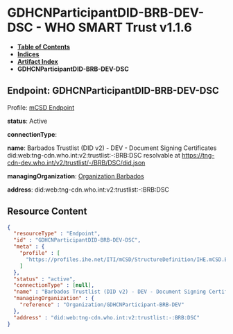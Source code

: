 # GDHCNParticipantDID-BRB-DEV-DSC - WHO SMART Trust v1.1.6

* [**Table of Contents**](toc.md)
* [**Indices**](indices.md)
* [**Artifact Index**](artifacts.md)
* **GDHCNParticipantDID-BRB-DEV-DSC**

## Endpoint: GDHCNParticipantDID-BRB-DEV-DSC

Profile: [mCSD Endpoint](https://profiles.ihe.net/ITI/mCSD/4.0.0/StructureDefinition-IHE.mCSD.Endpoint.html)

**status**: Active

**connectionType**: 

**name**: Barbados Trustlist (DID v2) - DEV - Document Signing Certificates did:web:tng-cdn.who.int:v2:trustlist:-:BRB:DSC resolvable at https://tng-cdn-dev.who.int/v2/trustlist/-/BRB/DSC/did.json

**managingOrganization**: [Organization Barbados](Organization-GDHCNParticipant-BRB-DEV.md)

**address**: did:web:tng-cdn.who.int:v2:trustlist:-:BRB:DSC



## Resource Content

```json
{
  "resourceType" : "Endpoint",
  "id" : "GDHCNParticipantDID-BRB-DEV-DSC",
  "meta" : {
    "profile" : [
      "https://profiles.ihe.net/ITI/mCSD/StructureDefinition/IHE.mCSD.Endpoint"
    ]
  },
  "status" : "active",
  "connectionType" : [null],
  "name" : "Barbados Trustlist (DID v2) - DEV - Document Signing Certificates\ndid:web:tng-cdn.who.int:v2:trustlist:-:BRB:DSC\nresolvable at https://tng-cdn-dev.who.int/v2/trustlist/-/BRB/DSC/did.json",
  "managingOrganization" : {
    "reference" : "Organization/GDHCNParticipant-BRB-DEV"
  },
  "address" : "did:web:tng-cdn.who.int:v2:trustlist:-:BRB:DSC"
}

```
